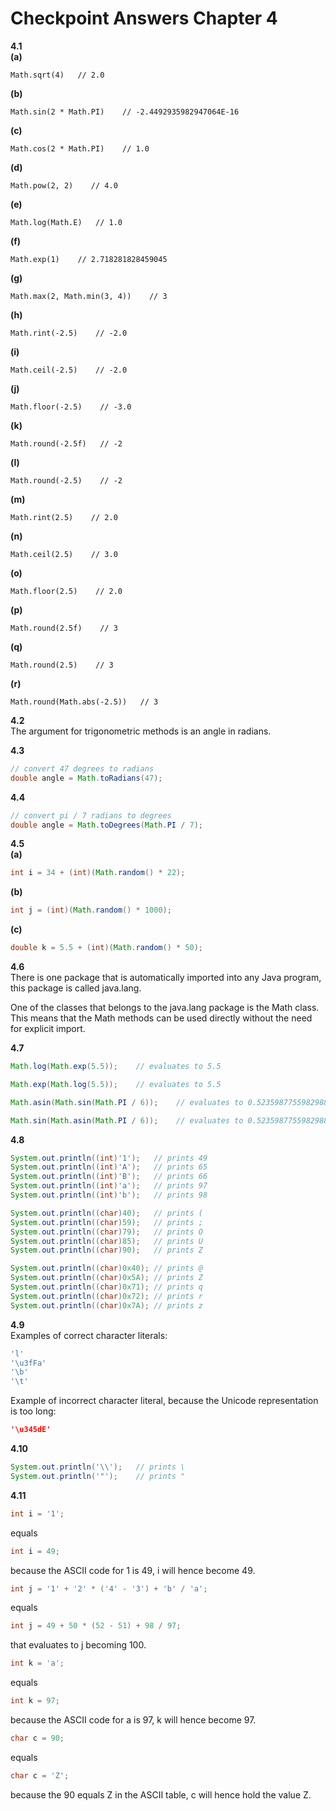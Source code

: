 # Checkpoint Answers Chapter 4 #
**4.1**  
**(a)**  
```  
Math.sqrt(4)   // 2.0  
```  
**(b)**  
```  
Math.sin(2 * Math.PI)    // -2.4492935982947064E-16  
```  
**(c)**  
```  
Math.cos(2 * Math.PI)    // 1.0  
```  
**(d)**
```  
Math.pow(2, 2)    // 4.0  
```  
**(e)**  
```  
Math.log(Math.E)   // 1.0  
```  
**(f)**  
```  
Math.exp(1)    // 2.718281828459045  
```  
**(g)**  
```  
Math.max(2, Math.min(3, 4))    // 3  
```  
**(h)**  
```  
Math.rint(-2.5)    // -2.0  
```  
**(i)**  
```  
Math.ceil(-2.5)    // -2.0  
```  
**(j)**  
```  
Math.floor(-2.5)    // -3.0   
```  
**(k)**  
```  
Math.round(-2.5f)   // -2  
```  
**(l)**  
```  
Math.round(-2.5)    // -2  
```  
**(m)**  
```  
Math.rint(2.5)    // 2.0  
```  
**(n)**  
```  
Math.ceil(2.5)    // 3.0  
```  
**(o)**  
```  
Math.floor(2.5)    // 2.0  
```  
**(p)**  
```  
Math.round(2.5f)    // 3  
```  
**(q)**  
```  
Math.round(2.5)    // 3    
```  
**(r)**  
```  
Math.round(Math.abs(-2.5))   // 3  
```  

**4.2**  
The argument for trigonometric methods is an angle in radians.  

**4.3**
```Java  
// convert 47 degrees to radians  
double angle = Math.toRadians(47);  
```  

**4.4**  
```Java  
// convert pi / 7 radians to degrees  
double angle = Math.toDegrees(Math.PI / 7);  
```  

**4.5**  
**(a)**  
```Java  
int i = 34 + (int)(Math.random() * 22);  
```  
**(b)**  
```Java  
int j = (int)(Math.random() * 1000);
```  
**(c)**  
```Java  
double k = 5.5 + (int)(Math.random() * 50);  
```  

**4.6**  
There is one package that is automatically imported into any Java program, this package is called java.lang.  

One of the classes that belongs to the java.lang package is the Math class. This means that the Math methods can be used directly without the need for explicit import.  
 
**4.7**  
```Java  
Math.log(Math.exp(5.5));    // evaluates to 5.5  
```  
```Java  
Math.exp(Math.log(5.5));    // evaluates to 5.5  
```		
```Java  
Math.asin(Math.sin(Math.PI / 6));    // evaluates to 0.5235987755982988 = pi / 6  
```  
```Java  
Math.sin(Math.asin(Math.PI / 6));    // evaluates to 0.5235987755982988 = pi / 6  
```  
**4.8**  
```Java  
System.out.println((int)'1');	// prints 49
System.out.println((int)'A');	// prints 65
System.out.println((int)'B');	// prints 66 
System.out.println((int)'a');	// prints 97
System.out.println((int)'b');	// prints 98
```  
```Java  
System.out.println((char)40);	// prints (
System.out.println((char)59);	// prints ;
System.out.println((char)79);	// prints O
System.out.println((char)85);	// prints U	
System.out.println((char)90);	// prints Z
```  
```Java
System.out.println((char)0x40);	// prints @
System.out.println((char)0x5A);	// prints Z
System.out.println((char)0x71);	// prints q
System.out.println((char)0x72);	// prints r
System.out.println((char)0x7A);	// prints z 
```  

**4.9**  
Examples of correct character literals:
```Java  
'l'  
'\u3fFa'  
'\b'  
'\t'  
```  
Example of incorrect character literal, because the Unicode representation is too long:
```Java  
'\u345dE'
```  

**4.10**  
```Java  
System.out.println('\\');	// prints \
System.out.println('"');	// prints "
```  

**4.11**  
```Java  
int i = '1';  
```  
equals  
```Java  
int i = 49;  
```  
because the ASCII code for 1 is 49, i will hence become 49.  

```Java  
int j = '1' + '2' * ('4' - '3') + 'b' / 'a';  
```  
equals  
```Java  
int j = 49 + 50 * (52 - 51) + 98 / 97;  
```  
that evaluates to j becoming 100.  

```Java  
int k = 'a';  
```  
equals  
```Java  
int k = 97;  
```  
because the ASCII code for a is 97, k will hence become 97.  

```Java  
char c = 90;  
```  
equals  
```Java  
char c = 'Z';  
```  
because the 90 equals Z in the ASCII table, c will hence hold the value Z.  

